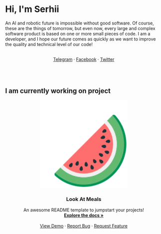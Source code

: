 # Hi, I'm Serhii

An AI and robotic future is impossible without good software. Of course, these are the things of tomorrow, but even now, every large and complex software product is based on one or more small pieces of code. I am a developer, and I hope our future comes as quickly as we want to improve the quality and technical level of our code!
<p align="center">
<br>
<a href="https://">Telegram</a>
 · <a href="https://">Facebook</a>
 · <a href="https://">Twitter</a>
<br>
<br>
<br>
<br>
</p>

## I am currently working on project
<!--[![contributions welcome](https://img.shields.io/badge/contributions-welcome-brightgreen.svg?style=flat)](https://github.com/dwyl/esta/issues)
[![GitHub contributors](https://img.shields.io/github/contributors/hxbn-proto/lookatmeals-diary.svg)](https://GitHub.com/hxbn-proto/lookatmeals-diary/graphs/contributors/)
[![Website lookatmeals.com](https://img.shields.io/website-up-down-green-red/https/lookatmeals.com.svg)](https://lookatmeals.com/)
[![GitHub version](https://badge.fury.io/gh/hxbn-proto%2Flookatmeals-diary.svg)](https://github.com/hxbn-proto/lookatmeals-diary)
[![HitCount](http://hits.dwyl.com/hxbn-proto/https://githubcom/hxbn-proto/lookatmeals-diary.svg)](http://hits.dwyl.com/hxbn-proto/https://githubcom/hxbn-proto/lookatmeals-diary)
[![GitHub issues](https://img.shields.io/github/issues/hxbn-proto/lookatmeals-diary.svg)](https://GitHub.com/hxbn-proto/lookatmeals-diary/issues/)
[![GitHub license](https://img.shields.io/github/license/hxbn-proto/lookatmeals-diary.svg)](https://github.com/hxbn-proto/lookatmeals-diary/blob/master/LICENSE)
[![Maintenance](https://img.shields.io/badge/Maintained%3F-yes-green.svg)](https://GitHub.com/hxbn-proto/lookatmeals-diary/graphs/commit-activity)-->
 
 <p align="center">
  <a href="https://github.com/othneildrew/Best-README-Template">
    <img src="/logo-min-animated.svg?raw=true" alt="Logo" width="280" height="280">
  </a>

  <h3 align="center">Look At Meals</h3>
<p align="center"
[![Website lookatmeals.com](https://img.shields.io/website-up-down-green-red/https/lookatmeals.com.svg)](https://lookatmeals.com/)
[![GitHub license](https://img.shields.io/github/license/hxbn-proto/lookatmeals-diary.svg)](https://github.com/hxbn-proto/lookatmeals-diary/blob/master/LICENSE)
[![Maintenance](https://img.shields.io/badge/Maintained%3F-yes-green.svg)](https://GitHub.com/hxbn-proto/lookatmeals-diary/graphs/commit-activity)-->
</p>
  <p align="center">
    An awesome README template to jumpstart your projects!
    <br />
    <a href="https://github.com/othneildrew/Best-README-Template"><strong>Explore the docs »</strong></a>
    <br />
    <br />
    <a href="https://github.com/othneildrew/Best-README-Template">View Demo</a>
    ·
    <a href="https://github.com/othneildrew/Best-README-Template/issues">Report Bug</a>
    ·
    <a href="https://github.com/othneildrew/Best-README-Template/issues">Request Feature</a>
  </p>
</p>
<!-- - Learning in public on <a href="https://www.twitch.tv/blacktechdiva">Twitch</a> or <a href="https://www.monica.dev">monica.dev</a> 📹 ✍🏾
- Tinkering with interactions on <a href="https://codepen.io/m0nica"> Codepen</a> 🏓
- Sharing updates on <a href="https://www.linkedin.com/in/monicampowell/">LinkedIn</a> 💼
Here are some ideas to get you started:-->

<!--- 🔭 I’m currently working on ...
- 🌱 I’m currently learning ...
- 👯 I’m looking to collaborate on ...
- 🤔 I’m looking for help with ...
- 💬 Ask me about ...
- 📫 How to reach me: ...
- 😄 Pronouns: ...
- ⚡ Fun fact: ...
-->

